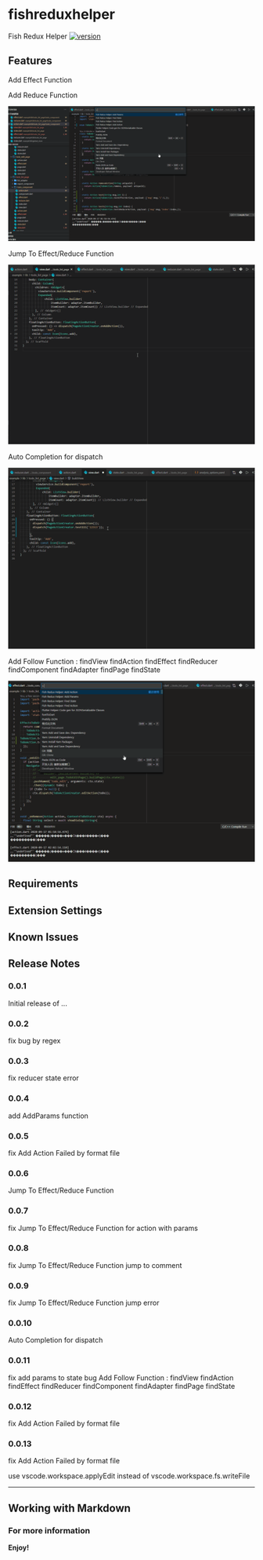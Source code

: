 # fishreduxhelper

Fish Redux Helper [![version](https://img.shields.io/vscode-marketplace/v/wellchang.fishreduxhelper.svg?style=flat-square&label=vscode%20marketplace)](https://marketplace.visualstudio.com/items?itemName=wellchang.fishreduxhelper)

## Features

Add Effect Function

Add Reduce Function

![img](https://github.com/zhangwei911/FishReduxHelper/blob/master/screenShots/addAction.gif?raw=true)

Jump To Effect/Reduce Function

![img](https://github.com/zhangwei911/FishReduxHelper/blob/master/screenShots/jumpToAction.gif?raw=true)

Auto Completion for dispatch

![img](https://github.com/zhangwei911/FishReduxHelper/blob/master/screenShots/completion.gif?raw=true)

Add Follow Function :
findView
findAction
findEffect
findReducer
findComponent
findAdapter
findPage
findState

![img](https://github.com/zhangwei911/FishReduxHelper/blob/master/screenShots/find.gif?raw=true)

## Requirements

## Extension Settings

## Known Issues

## Release Notes

### 0.0.1

Initial release of ...

### 0.0.2

fix bug by regex

### 0.0.3

fix reducer state error

### 0.0.4

add AddParams function

### 0.0.5

fix Add Action Failed by format file

### 0.0.6

Jump To Effect/Reduce Function

### 0.0.7

fix Jump To Effect/Reduce Function for action with params

### 0.0.8

fix Jump To Effect/Reduce Function jump to comment

### 0.0.9

fix Jump To Effect/Reduce Function jump error

### 0.0.10

Auto Completion for dispatch

### 0.0.11

fix add params to state bug
Add Follow Function :
findView
findAction
findEffect
findReducer
findComponent
findAdapter
findPage
findState

### 0.0.12

fix Add Action Failed by format file

### 0.0.13

fix Add Action Failed by format file

use vscode.workspace.applyEdit instead of vscode.workspace.fs.writeFile

-----------------------------------------------------------------------------------------------------------

## Working with Markdown

### For more information

**Enjoy!**
